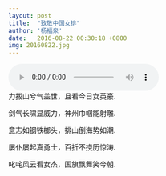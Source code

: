 ```yaml
---
layout: post
title:  "致敬中国女排"
author: '杨福泉'
date:   2016-08-22 00:30:18 +0800
img: 20160822.jpg
---
```


<audio src="http://room.5dian1.net/music/ananau01.mp3" controls="controls" autoplay="true">
你的浏览器不支持哦！
</audio>
<br>
力拔山兮气盖世，且看今日女英豪.

剑气长啸显威力，神州巾帼能射雕.

意志如钢铁榔头，排山倒海势如潮.

屡仆屡起真勇士，百折不挠历惊涛.

叱咤风云看女杰，国旗飘舞笑今朝.
